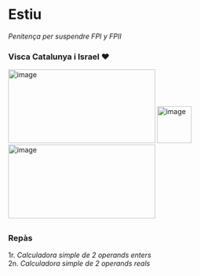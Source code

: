 # Estiu
*Penitença per suspendre FPI y FPII*
### Visca Catalunya i Israel ❤️
<img width="300" height="150" alt="image" src="https://github.com/user-attachments/assets/4218fed2-34cd-4194-b4cb-9ccb18422c63" />  <img width="70" height="75" alt="image" src="https://github.com/user-attachments/assets/a0bb15bf-755b-48a6-9892-26768935476d" />  <img width="300" height="150" alt="image" src="https://github.com/user-attachments/assets/0a1ff437-3c87-48c7-9a1c-1091ea7e512a" />

##
### Repàs

1r. *Calculadora simple de 2 operands enters*   
2n. *Calculadora simple de 2 operands reals*   
